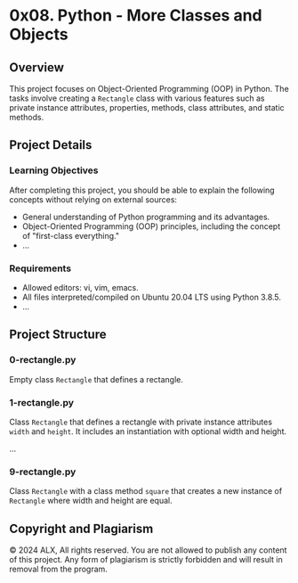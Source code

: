 # 0x08. Python - More Classes and Objects

## Overview
This project focuses on Object-Oriented Programming (OOP) in Python. The tasks involve creating a `Rectangle` class with various features such as private instance attributes, properties, methods, class attributes, and static methods.

## Project Details

### Learning Objectives
After completing this project, you should be able to explain the following concepts without relying on external sources:

- General understanding of Python programming and its advantages.
- Object-Oriented Programming (OOP) principles, including the concept of "first-class everything."
- ...

### Requirements
- Allowed editors: vi, vim, emacs.
- All files interpreted/compiled on Ubuntu 20.04 LTS using Python 3.8.5.
- ...

## Project Structure

### 0-rectangle.py
Empty class `Rectangle` that defines a rectangle.

### 1-rectangle.py
Class `Rectangle` that defines a rectangle with private instance attributes `width` and `height`. It includes an instantiation with optional width and height.

...

### 9-rectangle.py
Class `Rectangle` with a class method `square` that creates a new instance of `Rectangle` where width and height are equal.

## Copyright and Plagiarism
© 2024 ALX, All rights reserved. You are not allowed to publish any content of this project. Any form of plagiarism is strictly forbidden and will result in removal from the program.

